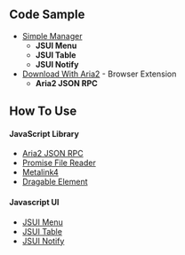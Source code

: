 ## Code Sample
- [Simple Manager](/sample/manager.html)
    - **JSUI Menu**
    - **JSUI Table**
    - **JSUI Notify**
- [Download With Aria2](//github.com/jc3213/download_with_aria2) - Browser Extension
    - **Aria2 JSON RPC**

## How To Use

#### JavaScript Library
- [Aria2 JSON RPC](/readme/aria2.md)
- [Promise File Reader](/readme/filereader.md)
- [Metalink4](/readme/metalink4.md)
- [Dragable Element](/readme/draggable.md)

#### Javascript UI
- [JSUI Menu](/readme/menu.md)
- [JSUI Table](/readme/table.md)
- [JSUI Notify](/readme/notify.md)
